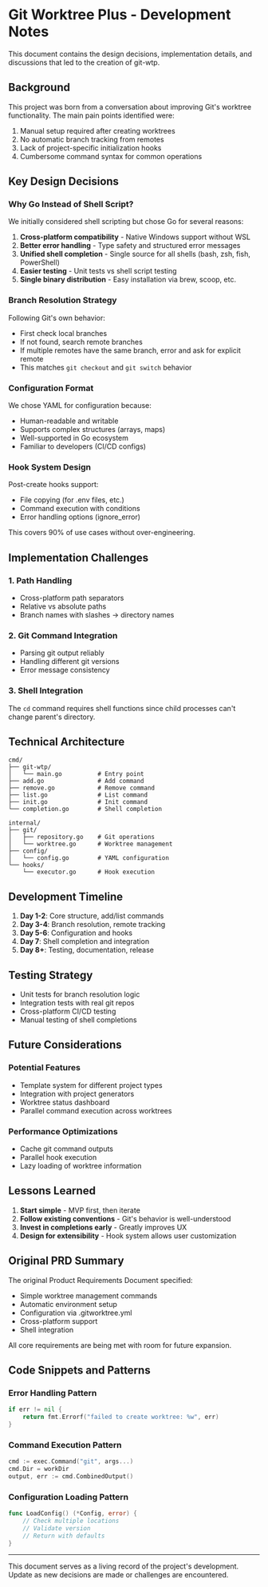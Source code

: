 # Git Worktree Plus - Development Notes

This document contains the design decisions, implementation details, and
discussions that led to the creation of git-wtp.

## Background

This project was born from a conversation about improving Git's worktree
functionality. The main pain points identified were:

1. Manual setup required after creating worktrees
2. No automatic branch tracking from remotes
3. Lack of project-specific initialization hooks
4. Cumbersome command syntax for common operations

## Key Design Decisions

### Why Go Instead of Shell Script?

We initially considered shell scripting but chose Go for several reasons:

1. **Cross-platform compatibility** - Native Windows support without WSL
2. **Better error handling** - Type safety and structured error messages
3. **Unified shell completion** - Single source for all shells (bash, zsh, fish,
   PowerShell)
4. **Easier testing** - Unit tests vs shell script testing
5. **Single binary distribution** - Easy installation via brew, scoop, etc.

### Branch Resolution Strategy

Following Git's own behavior:

- First check local branches
- If not found, search remote branches
- If multiple remotes have the same branch, error and ask for explicit remote
- This matches `git checkout` and `git switch` behavior

### Configuration Format

We chose YAML for configuration because:

- Human-readable and writable
- Supports complex structures (arrays, maps)
- Well-supported in Go ecosystem
- Familiar to developers (CI/CD configs)

### Hook System Design

Post-create hooks support:

- File copying (for .env files, etc.)
- Command execution with conditions
- Error handling options (ignore_error)

This covers 90% of use cases without over-engineering.

## Implementation Challenges

### 1. Path Handling

- Cross-platform path separators
- Relative vs absolute paths
- Branch names with slashes → directory names

### 2. Git Command Integration

- Parsing git output reliably
- Handling different git versions
- Error message consistency

### 3. Shell Integration

The `cd` command requires shell functions since child processes can't change
parent's directory.

## Technical Architecture

```
cmd/
├── git-wtp/
│   └── main.go          # Entry point
├── add.go               # Add command
├── remove.go            # Remove command
├── list.go              # List command
├── init.go              # Init command
└── completion.go        # Shell completion

internal/
├── git/
│   ├── repository.go    # Git operations
│   └── worktree.go      # Worktree management
├── config/
│   └── config.go        # YAML configuration
└── hooks/
    └── executor.go      # Hook execution
```

## Development Timeline

1. **Day 1-2**: Core structure, add/list commands
2. **Day 3-4**: Branch resolution, remote tracking
3. **Day 5-6**: Configuration and hooks
4. **Day 7**: Shell completion and integration
5. **Day 8+**: Testing, documentation, release

## Testing Strategy

- Unit tests for branch resolution logic
- Integration tests with real git repos
- Cross-platform CI/CD testing
- Manual testing of shell completions

## Future Considerations

### Potential Features

- Template system for different project types
- Integration with project generators
- Worktree status dashboard
- Parallel command execution across worktrees

### Performance Optimizations

- Cache git command outputs
- Parallel hook execution
- Lazy loading of worktree information

## Lessons Learned

1. **Start simple** - MVP first, then iterate
2. **Follow existing conventions** - Git's behavior is well-understood
3. **Invest in completions early** - Greatly improves UX
4. **Design for extensibility** - Hook system allows user customization

## Original PRD Summary

The original Product Requirements Document specified:

- Simple worktree management commands
- Automatic environment setup
- Configuration via .gitworktree.yml
- Cross-platform support
- Shell integration

All core requirements are being met with room for future expansion.

## Code Snippets and Patterns

### Error Handling Pattern

```go
if err != nil {
    return fmt.Errorf("failed to create worktree: %w", err)
}
```

### Command Execution Pattern

```go
cmd := exec.Command("git", args...)
cmd.Dir = workDir
output, err := cmd.CombinedOutput()
```

### Configuration Loading Pattern

```go
func LoadConfig() (*Config, error) {
    // Check multiple locations
    // Validate version
    // Return with defaults
}
```

---

This document serves as a living record of the project's development. Update as
new decisions are made or challenges are encountered.

